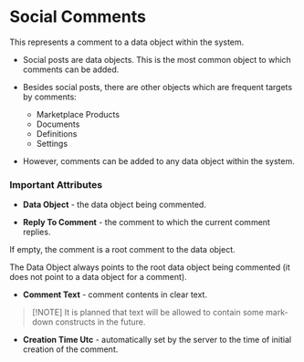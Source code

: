 
# Social Comments

This represents a comment to a data object within the system. 

- Social posts are data objects. This is the most common object to which comments can be added.

- Besides social posts, there are other objects which are frequent targets by comments:

    - Marketplace Products
    - Documents
    - Definitions
    - Settings
    
- However, comments can be added to any data object within the system.

### Important Attributes

- **Data Object** - the data object being commented.

- **Reply To Comment** - the comment to which the current comment replies. 

If empty, the comment is a root comment to the data object.

Тhe Data Object always points to the root data object being commented (it does not point to a data object for a comment).

- **Comment Text** - comment contents in clear text.

> [!NОТЕ]
> It is planned that text will be allowed to contain some mark-down constructs in the future.

- **Creation Time Utc** - automatically set by the server to the time of initial creation of the comment.
